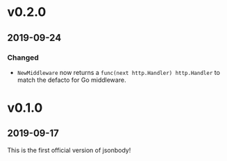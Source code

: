 # v0.2.0
## 2019-09-24

### Changed
* `NewMiddleware` now returns a `func(next http.Handler) http.Handler` to match the defacto for Go middleware.

# v0.1.0
## 2019-09-17

This is the first official version of jsonbody!
